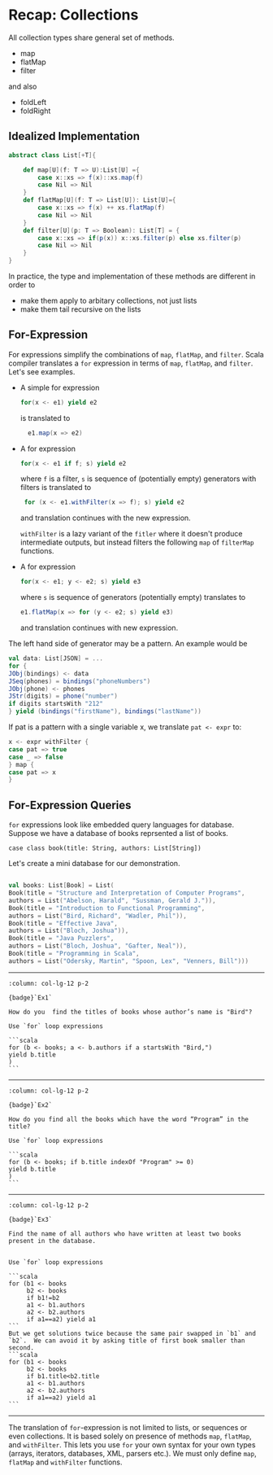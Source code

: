 # Recap: Collections

All collection types share general set of methods.

- map
- flatMap
- filter

and also

- foldLeft
- foldRight


## Idealized Implementation

```scala
abstract class List[+T]{

    def map[U](f: T => U):List[U] ={
        case x::xs => f(x)::xs.map(f)
        case Nil => Nil
    }
    def flatMap[U](f: T => List[U]): List[U]={
        case x::xs => f(x) ++ xs.flatMap(f)
        case Nil => Nil
    }
    def filter[U](p: T => Boolean): List[T] = {
        case x::xs => if(p(x)) x::xs.filter(p) else xs.filter(p)
        case Nil => Nil
    }
}
```

In practice, the type and implementation of these methods are different in order to

- make them apply to arbitary collections, not just lists
- make them tail recursive on the lists


## For-Expression

For expressions simplify the combinations of `map`, `flatMap`, and `filter`. Scala compiler translates a `for` expression in terms of `map`, `flatMap`, and `filter`. Let's see examples.

- A simple for expression
  ```scala
  for(x <- e1) yield e2
  ```
  is translated to

  ```scala
    e1.map(x => e2)
  ```

- A for expression
   ```scala
   for(x <- e1 if f; s) yield e2
   ```
   where `f` is a filter, `s` is sequence of (potentially empty) generators with filters is translated to

   ```scala
    for (x <- e1.withFilter(x => f); s) yield e2
   ```
   and translation continues with the new expression.

   `withFilter` is a lazy variant of the `fitler` where it doesn't produce intermediate outputs, but instead filters the following `map` of `filterMap` functions.

- A for expression
    ```scala
    for(x <- e1; y <- e2; s) yield e3
    ```
    where `s` is sequence of generators (potentially empty) translates to

    ```scala
    e1.flatMap(x => for (y <- e2; s) yield e3)
    ```
    and translation continues with new expression.

The left hand side of generator may be a pattern. An example would be

```scala
val data: List[JSON] = ...
for {
JObj(bindings) <- data
JSeq(phones) = bindings("phoneNumbers")
JObj(phone) <- phones
JStr(digits) = phone("number")
if digits startsWith "212"
} yield (bindings("firstName"), bindings("lastName"))
```

If pat is a pattern with a single variable x, we translate
`pat <- expr` to:

```scala
x <- expr withFilter {
case pat => true
case _ => false
} map {
case pat => x
}
```

## For-Expression Queries

`for` expressions look like embedded query languages for database. Suppose we have a database of books reprsented a list of books.

`case class book(title: String, authors: List[String])`

Let's create a mini database for our demonstration.


```scala

val books: List[Book] = List(
Book(title = "Structure and Interpretation of Computer Programs",
authors = List("Abelson, Harald", "Sussman, Gerald J.")),
Book(title = "Introduction to Functional Programming",
authors = List("Bird, Richard", "Wadler, Phil")),
Book(title = "Effective Java",
authors = List("Bloch, Joshua")),
Book(title = "Java Puzzlers",
authors = List("Bloch, Joshua", "Gafter, Neal")),
Book(title = "Programming in Scala",
authors = List("Odersky, Martin", "Spoon, Lex", "Venners, Bill")))

```

-----------------------------------------------------------------------------------------------------------

````{panels}
:column: col-lg-12 p-2

{badge}`Ex1`

How do you  find the titles of books whose author’s name is "Bird"?

Use `for` loop expressions
````

````{dropdown} Ex1 solution
```scala
for (b <- books; a <- b.authors if a startsWith "Bird,")
yield b.title
)
```
````

-----------------------------------------------------------------------------------------------------------

````{panels}
:column: col-lg-12 p-2

{badge}`Ex2`

How do you find all the books which have the word “Program” in the title?

Use `for` loop expressions
````

````{dropdown} Ex2 solution
```scala
for (b <- books; if b.title indexOf "Program" >= 0)
yield b.title
)
```
````
-----------------------------------------------------------------------------------------------------------

````{panels}
:column: col-lg-12 p-2

{badge}`Ex3`

Find the name of all authors who have written at least two books present in the database.


Use `for` loop expressions
````

````{dropdown} Ex3 solution
```scala
for (b1 <- books
     b2 <- books
     if b1!=b2
     a1 <- b1.authors
     a2 <- b2.authors
     if a1==a2) yield a1
```
But we get solutions twice because the same pair swapped in `b1` and `b2`.  We can avoid it by asking title of first book smaller than second.
```scala
for (b1 <- books
     b2 <- books
     if b1.title<b2.title
     a1 <- b1.authors
     a2 <- b2.authors
     if a1==a2) yield a1
```
````

-----------------------------------------------------------------------------------------------------------

The translation of `for`-expression is not limited to lists, or sequences or even collections.
It is based solely on presence of methods `map`, `flatMap`, and `withFilter`. This lets you use `for` your own syntax for your own types (arrays, iterators, databases, XML, parsers etc.). We must only define `map`, `flatMap` and `withFilter` functions.
